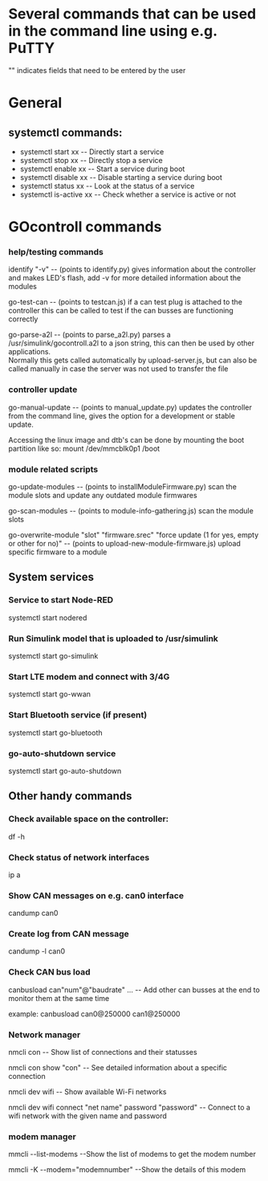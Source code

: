 # Several commands that can be used in the command line using e.g. PuTTY

"" indicates fields that need to be entered by the user


# General
## systemctl commands:
* systemctl start xx  -- Directly start a service
* systemctl stop xx  -- Directly stop a service
* systemctl enable xx  -- Start a service during boot
* systemctl disable xx  -- Disable starting a service during boot
* systemctl status xx -- Look at the status of a service
* systemctl is-active xx -- Check whether a service is active or not



# GOcontroll commands
### help/testing commands
identify "-v" -- (points to identify.py) gives information about the controller and makes LED's flash, add -v for more detailed information about the modules

go-test-can -- (points to testcan.js) if a can test plug is attached to the controller this can be called to test if the can busses are functioning correctly

go-parse-a2l -- (points to parse_a2l.py) parses a /usr/simulink/gocontroll.a2l to a json string, this can then be used by other applications. \
Normally this gets called automatically by upload-server.js, but can also be called manually in case the server was not used to transfer the file

### controller update
go-manual-update -- (points to manual_update.py) updates the controller from the command line, gives the option for a development or stable update.

Accessing the linux image and dtb's can be done by mounting the boot partition like so: mount /dev/mmcblk0p1 /boot

### module related scripts
go-update-modules -- (points to installModuleFirmware.py) scan the module slots and update any outdated module firmwares

go-scan-modules -- (points to module-info-gathering.js) scan the module slots

go-overwrite-module "slot" "firmware.srec" "force update (1 for yes, empty or other for no)" -- (points to upload-new-module-firmware.js) upload specific firmware to a module

## System services
### Service to start Node-RED
systemctl start nodered

### Run Simulink model that is uploaded to /usr/simulink 
systemctl start go-simulink

### Start LTE modem and connect with 3/4G
systemctl start go-wwan

### Start Bluetooth service (if present)
systemctl start go-bluetooth

### go-auto-shutdown service
systemctl start go-auto-shutdown


## Other handy commands
### Check available space on the controller:
df -h

### Check status of network interfaces
ip a

### Show CAN messages on e.g. can0 interface
candump can0

### Create log from CAN message 
candump -l can0

### Check CAN bus load

canbusload can"num"@"baudrate" ... -- Add other can busses at the end to monitor them at the same time
 
example: canbusload can0@250000 can1@250000
 
### Network manager
nmcli con           -- Show list of connections and their statusses
 
nmcli con show "con" -- See detailed information about a specific connection
 
nmcli dev wifi      -- Show available Wi-Fi networks
 
nmcli dev wifi connect "net name" password "password" -- Connect to a wifi network with the given name and password

### modem manager
mmcli --list-modems --Show the list of modems to get the modem number
 
mmcli -K --modem="modemnumber"  --Show the details of this modem
